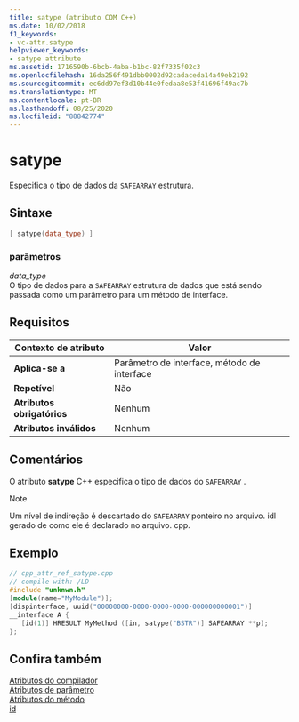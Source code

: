 ```yaml
---
title: satype (atributo COM C++)
ms.date: 10/02/2018
f1_keywords:
- vc-attr.satype
helpviewer_keywords:
- satype attribute
ms.assetid: 1716590b-6bcb-4aba-b1bc-82f7335f02c3
ms.openlocfilehash: 16da256f491dbb0002d92cadaceda14a49eb2192
ms.sourcegitcommit: ec6dd97ef3d10b44e0fedaa8e53f41696f49ac7b
ms.translationtype: MT
ms.contentlocale: pt-BR
ms.lasthandoff: 08/25/2020
ms.locfileid: "88842774"
---
```

# <a name="satype"></a>satype

Especifica o tipo de dados da `SAFEARRAY` estrutura.

## <a name="syntax"></a>Sintaxe

```cpp
[ satype(data_type) ]
```

### <a name="parameters"></a>parâmetros

*data_type*<br/>
O tipo de dados para a `SAFEARRAY` estrutura de dados que está sendo passada como um parâmetro para um método de interface.

## <a name="requirements"></a>Requisitos

| Contexto de atributo | Valor |
|-|-|
|**Aplica-se a**|Parâmetro de interface, método de interface|
|**Repetível**|Não|
|**Atributos obrigatórios**|Nenhum|
|**Atributos inválidos**|Nenhum|

## <a name="remarks"></a>Comentários

O atributo **satype** C++ especifica o tipo de dados do `SAFEARRAY` .

> [!NOTE]
> Um nível de indireção é descartado do `SAFEARRAY` ponteiro no arquivo. idl gerado de como ele é declarado no arquivo. cpp.

## <a name="example"></a>Exemplo

```cpp
// cpp_attr_ref_satype.cpp
// compile with: /LD
#include "unknwn.h"
[module(name="MyModule")];
[dispinterface, uuid("00000000-0000-0000-0000-000000000001")]
__interface A {
   [id(1)] HRESULT MyMethod ([in, satype("BSTR")] SAFEARRAY **p);
};
```

## <a name="see-also"></a>Confira também

[Atributos do compilador](compiler-attributes.md)<br/>
[Atributos de parâmetro](parameter-attributes.md)<br/>
[Atributos do método](method-attributes.md)<br/>
[id](id.md)
